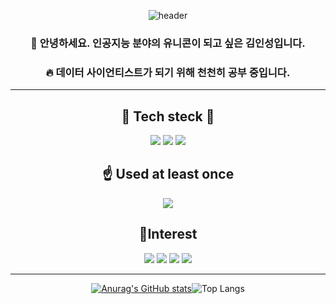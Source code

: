 <div align="center">
 
![header](https://capsule-render.vercel.app/api?type=cylinder&color=auto&height=100&section=header&text=제%20깃허브에%20오신%20것을%20환영합니다.&fontSize=40)
 
 ### 🦄 안녕하세요. 인공지능 분야의 유니콘이 되고 싶은 김인성입니다.
 ### 🔥 데이터 사이언티스트가 되기 위해 천천히 공부 중입니다.

 ---

📝 Tech steck 📝
-----------
 
<img src="https://img.shields.io/badge/Python-white?style=flat&logo=Python&logoColor=3776AB"/>
<img src="https://img.shields.io/badge/TensorFlow-darkgreen?style=flat&logo=TensorFlow&logoColor=FF6F00"/>
 <img src="https://img.shields.io/badge/pandas-skyblue?style=flat&logo=pandas&logoColor=150458"/>

 
☝️ Used at least once
 -----------
 
 <img src="https://img.shields.io/badge/Android Studio-gray?style=flat-square&logo=Android Studio&logoColor=3DDC84"/>
 
 
 🔦Interest
 -----------
 <img src="https://img.shields.io/badge/ChatBot-purple?style=flat-square&logo=ChatBot&logoColor=FFD000"/>
 <img src="https://img.shields.io/badge/Android-gray?style=flat-square&logo=Android&logoColor=3DDC84"/>
 <img src="https://img.shields.io/badge/GitHub-lightblue?style=flat-square&logo=GitHub&logoColor=181717"/>
 <img src="https://img.shields.io/badge/OpenCV-white?style=flat-square&logo=OpenCV&logoColor=5C3EE8"/>
 
 
 ---
 [![Anurag's GitHub stats](https://github-readme-stats.vercel.app/api?username=khdbsfdk&show_icons=true&theme=highcontrast)](https://github.com/anuraghazra/github-readme-stats)![Top Langs](https://github-readme-stats.vercel.app/api/top-langs/?username=khdbsfdk&layout=compact&theme=highcontrast)
 </div>
